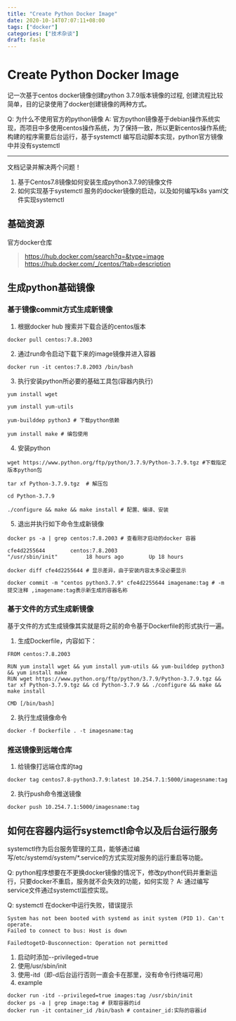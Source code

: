 ```yaml
---
title: "Create Python Docker Image"
date: 2020-10-14T07:07:11+08:00
tags: ["docker"]
categories: ["技术杂谈"]
draft: fasle
---
```


# Create Python Docker Image
记一次基于centos docker镜像创建python 3.7.9版本镜像的过程, 创建流程比较简单，目的记录使用了docker创建镜像的两种方式。

Q: 为什么不使用官方的python镜像
A: 官方python镜像基于debian操作系统实现，而项目中多使用centos操作系统，为了保持一致，所以更新centos操作系统;构建的程序需要后台运行，基于systemctl 编写启动脚本实现，python官方镜像中并没有systemctl

---

文档记录并解决两个问题！

1. 基于Centos7.8镜像如何安装生成python3.7.9的镜像文件
2. 如何实现基于systemctl 服务的docker镜像的启动，以及如何编写k8s yaml文件实现systemctl

## 基础资源

官方docker仓库 
> https://hub.docker.com/search?q=&type=image
> https://hub.docker.com/_/centos/?tab=description

## 生成python基础镜像
### 基于镜像commit方式生成新镜像

1. 根据docker hub 搜索并下载合适的centos版本

```
docker pull centos:7.8.2003
```

2. 通过run命令启动下载下来的image镜像并进入容器

```
docker run -it centos:7.8.2003 /bin/bash
```

3. 执行安装python所必要的基础工具包(容器内执行)
```
yum install wget

yum install yum-utils

yum-builddep python3 # 下载python依赖 

yum install make # 编包使用
```

4. 安装python
```
wget https://www.python.org/ftp/python/3.7.9/Python-3.7.9.tgz #下载指定版本python包

tar xf Python-3.7.9.tgz  # 解压包

cd Python-3.7.9

./configure && make && make install # 配置、编译、安装

```

5. 退出并执行如下命令生成新镜像
```
docker ps -a | grep centos:7.8.2003 # 查看刚才启动的docker 容器

cfe4d2255644        centos:7.8.2003                            "/usr/sbin/init"         18 hours ago        Up 18 hours 

docker diff cfe4d2255644 # 显示差异，由于安装内容太多没必要显示

docker commit -m "centos python3.7.9" cfe4d2255644 imagename:tag # -m提交注释 ,imagename:tag表示新生成的容器名称     

```

### 基于文件的方式生成新镜像

基于文件的方式生成镜像其实就是将之前的命令基于Dockerfile的形式执行一遍。

1. 生成Dockerfile，内容如下：

```
FROM centos:7.8.2003

RUN yum install wget && yum install yum-utils && yum-builddep python3 && yum install make
RUN wget https://www.python.org/ftp/python/3.7.9/Python-3.7.9.tgz && tar xf Python-3.7.9.tgz && cd Python-3.7.9 && ./configure && make && make install

CMD [/bin/bash]

```

2. 执行生成镜像命令

```
docker -f Dockerfile . -t imagesname:tag
```

### 推送镜像到远端仓库

1. 给镜像打远端仓库的tag

```
docker tag centos7.8-python3.7.9:latest 10.254.7.1:5000/imagesname:tag

```

2. 执行push命令推送镜像

```
docker push 10.254.7.1:5000/imagesname:tag

```

## 如何在容器内运行systemctl命令以及后台运行服务

systemctl作为后台服务管理的工具，能够通过编写/etc/systemd/system/*.service的方式实现对服务的运行重启等功能。

Q: python程序想要在不更换docker镜像的情况下，修改python代码并重新运行，只要docker不重启，服务就不会失效的功能，如何实现？
A: 通过编写service文件通过systemctl监控实现。

Q: systemctl 在docker中运行失败，错误提示
```
System has not been booted with systemd as init system (PID 1). Can't operate.
Failed to connect to bus: Host is down
```
```
FailedtogetD-Busconnection: Operation not permitted
```

1. 启动时添加--privileged=true
2. 使用/usr/sbin/init
3. 使用-itd（即-d后台运行否则一直会卡在那里，没有命令行终端可用）
4. example
```
docker run -itd --privileged=true images:tag /usr/sbin/init
docker ps -a | grep image:tag # 获取容器的id
docker run -it container_id /bin/bash # container_id:实际的容器id
```

